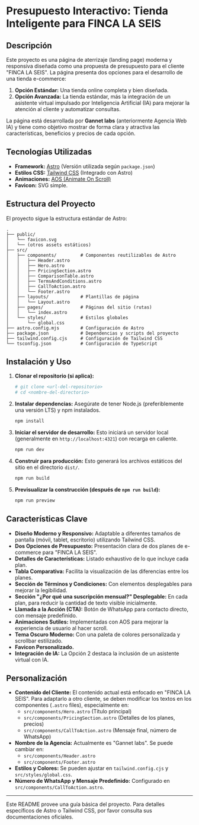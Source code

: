 # Presupuesto Interactivo: Tienda Inteligente para FINCA LA SEIS

## Descripción

Este proyecto es una página de aterrizaje (landing page) moderna y responsiva diseñada como una propuesta de presupuesto para el cliente "FINCA LA SEIS". La página presenta dos opciones para el desarrollo de una tienda e-commerce:

1.  **Opción Estándar:** Una tienda online completa y bien diseñada.
2.  **Opción Avanzada:** La tienda estándar, más la integración de un asistente virtual impulsado por Inteligencia Artificial (IA) para mejorar la atención al cliente y automatizar consultas.

La página está desarrollada por **Gannet labs** (anteriormente Agencia Web IA) y tiene como objetivo mostrar de forma clara y atractiva las características, beneficios y precios de cada opción.

## Tecnologías Utilizadas

*   **Framework:** [Astro](https://astro.build/) (Versión utilizada según `package.json`)
*   **Estilos CSS:** [Tailwind CSS](https://tailwindcss.com/) (Integrado con Astro)
*   **Animaciones:** [AOS (Animate On Scroll)](https://michalsnik.github.io/aos/)
*   **Favicon:** SVG simple.

## Estructura del Proyecto

El proyecto sigue la estructura estándar de Astro:

```
.
├── public/
│   └── favicon.svg
│   └── (otros assets estáticos)
├── src/
│   ├── components/         # Componentes reutilizables de Astro
│   │   ├── Header.astro
│   │   ├── Hero.astro
│   │   ├── PricingSection.astro
│   │   ├── ComparisonTable.astro
│   │   ├── TermsAndConditions.astro
│   │   ├── CallToAction.astro
│   │   └── Footer.astro
│   ├── layouts/            # Plantillas de página
│   │   └── Layout.astro
│   ├── pages/              # Páginas del sitio (rutas)
│   │   └── index.astro
│   └── styles/             # Estilos globales
│       └── global.css
├── astro.config.mjs        # Configuración de Astro
├── package.json            # Dependencias y scripts del proyecto
├── tailwind.config.cjs     # Configuración de Tailwind CSS
└── tsconfig.json           # Configuración de TypeScript
```

## Instalación y Uso

1.  **Clonar el repositorio (si aplica):**
    ```bash
    # git clone <url-del-repositorio>
    # cd <nombre-del-directorio>
    ```

2.  **Instalar dependencias:**
    Asegúrate de tener Node.js (preferiblemente una versión LTS) y npm instalados.
    ```bash
    npm install
    ```

3.  **Iniciar el servidor de desarrollo:**
    Esto iniciará un servidor local (generalmente en `http://localhost:4321`) con recarga en caliente.
    ```bash
    npm run dev
    ```

4.  **Construir para producción:**
    Esto generará los archivos estáticos del sitio en el directorio `dist/`.
    ```bash
    npm run build
    ```

5.  **Previsualizar la construcción (después de `npm run build`):**
    ```bash
    npm run preview
    ```

## Características Clave

*   **Diseño Moderno y Responsivo:** Adaptable a diferentes tamaños de pantalla (móvil, tablet, escritorio) utilizando Tailwind CSS.
*   **Dos Opciones de Presupuesto:** Presentación clara de dos planes de e-commerce para "FINCA LA SEIS".
*   **Detalles de Características:** Listado exhaustivo de lo que incluye cada plan.
*   **Tabla Comparativa:** Facilita la visualización de las diferencias entre los planes.
*   **Sección de Términos y Condiciones:** Con elementos desplegables para mejorar la legibilidad.
*   **Sección "¿Por qué una suscripción mensual?" Desplegable:** En cada plan, para reducir la cantidad de texto visible inicialmente.
*   **Llamada a la Acción (CTA):** Botón de WhatsApp para contacto directo, con mensaje predefinido.
*   **Animaciones Sutiles:** Implementadas con AOS para mejorar la experiencia de usuario al hacer scroll.
*   **Tema Oscuro Moderno:** Con una paleta de colores personalizada y scrollbar estilizado.
*   **Favicon Personalizado.**
*   **Integración de IA:** La Opción 2 destaca la inclusión de un asistente virtual con IA.

## Personalización

*   **Contenido del Cliente:** El contenido actual está enfocado en "FINCA LA SEIS". Para adaptarlo a otro cliente, se deben modificar los textos en los componentes (`.astro` files), especialmente en:
    *   `src/components/Hero.astro` (Título principal)
    *   `src/components/PricingSection.astro` (Detalles de los planes, precios)
    *   `src/components/CallToAction.astro` (Mensaje final, número de WhatsApp)
*   **Nombre de la Agencia:** Actualmente es "Gannet labs". Se puede cambiar en:
    *   `src/components/Header.astro`
    *   `src/components/Footer.astro`
*   **Estilos y Colores:** Se pueden ajustar en `tailwind.config.cjs` y `src/styles/global.css`.
*   **Número de WhatsApp y Mensaje Predefinido:** Configurado en `src/components/CallToAction.astro`.

---

Este README provee una guía básica del proyecto. Para detalles específicos de Astro o Tailwind CSS, por favor consulta sus documentaciones oficiales. 